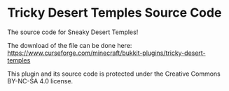 # Tricky Desert Temples Source Code
The source code for Sneaky Desert Temples!

The download of the file can be done here: https://www.curseforge.com/minecraft/bukkit-plugins/tricky-desert-temples

This plugin and its source code is protected under the Creative Commons BY-NC-SA 4.0 license.
